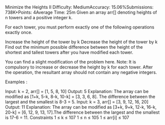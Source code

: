 Minimize the Heights II
Difficulty: MediumAccuracy: 15.06%Submissions: 738K+Points: 4Average Time: 25m
Given an array arr[] denoting heights of n towers and a positive integer k.

For each tower, you must perform exactly one of the following operations exactly once.

Increase the height of the tower by k
Decrease the height of the tower by k
Find out the minimum possible difference between the height of the shortest and tallest towers after you have modified each tower.

You can find a slight modification of the problem here.
Note: It is compulsory to increase or decrease the height by k for each tower. After the operation, the resultant array should not contain any negative integers.

Examples :

Input: k = 2, arr[] = [1, 5, 8, 10]
Output: 5
Explanation: The array can be modified as [1+k, 5-k, 8-k, 10-k] = [3, 3, 6, 8]. The difference between the largest and the smallest is 8-3 = 5.
Input: k = 3, arr[] = [3, 9, 12, 16, 20]
Output: 11
Explanation: The array can be modified as [3+k, 9+k, 12-k, 16-k, 20-k] = [6, 12, 9, 13, 17].The difference between the largest and the smallest is 17-6 = 11. 
Constraints
1 ≤ k ≤ 107
1 ≤ n ≤ 105
1 ≤ arr[i] ≤ 107
